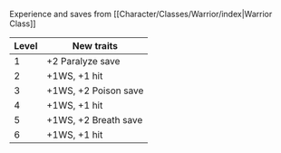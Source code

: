 Experience and saves from [[Character/Classes/Warrior/index|Warrior Class]]

| Level | New traits           |
| ----- | -------------------- |
| 1     | +2 Paralyze save     |
| 2     | +1WS, +1 hit         |
| 3     | +1WS, +2 Poison save |
| 4     | +1WS, +1 hit         |
| 5     | +1WS, +2 Breath save |
| 6     | +1WS, +1 hit         |
